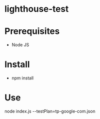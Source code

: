# lighthouse-test

# Prerequisites
- Node JS

# Install
- npm install

# Use
node index.js --testPlan=tp-google-com.json
